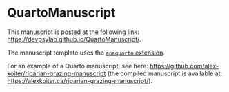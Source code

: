 # QuartoManuscript

This manuscript is posted at the following link: https://devpsylab.github.io/QuartoManuscript/.

The manuscript template uses the [`apaquarto` extension](https://github.com/wjschne/apaquarto).

For an example of a Quarto manuscript, see here: https://github.com/alex-koiter/riparian-grazing-manuscript (the compiled manuscript is available at: https://alexkoiter.ca/riparian-grazing-manuscript/).

